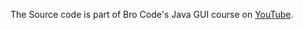 The Source code is part of Bro Code's Java GUI course on [YouTube](https://www.youtube.com/watch?v=Kmgo00avvEw&t=731s).
